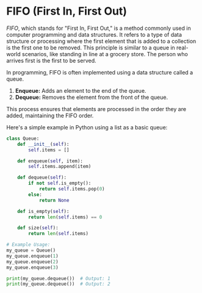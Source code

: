 # FIFO (First In, First Out)

*FIFO*, which stands for "First In, First Out," is a method commonly used in computer programming and data structures. It refers to a type of data structure or processing where the first element that is added to a collection is the first one to be removed. This principle is similar to a queue in real-world scenarios, like standing in line at a grocery store. The person who arrives first is the first to be served.

In programming, FIFO is often implemented using a data structure called a queue.

1. **Enqueue:** Adds an element to the end of the queue.
2. **Dequeue:** Removes the element from the front of the queue.

This process ensures that elements are processed in the order they are added, maintaining the FIFO order.

Here's a simple example in Python using a list as a basic queue:

```python
class Queue:
    def __init__(self):
        self.items = []

    def enqueue(self, item):
        self.items.append(item)

    def dequeue(self):
        if not self.is_empty():
            return self.items.pop(0)
        else:
            return None

    def is_empty(self):
        return len(self.items) == 0

    def size(self):
        return len(self.items)

# Example Usage:
my_queue = Queue()
my_queue.enqueue(1)
my_queue.enqueue(2)
my_queue.enqueue(3)

print(my_queue.dequeue())  # Output: 1
print(my_queue.dequeue())  # Output: 2
